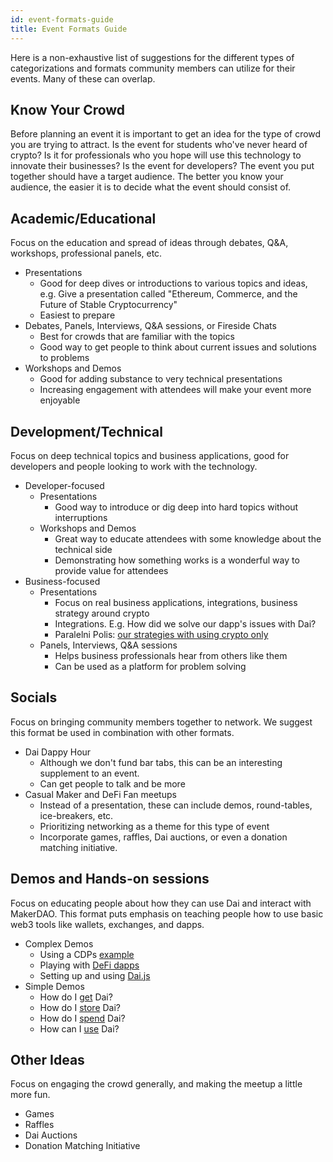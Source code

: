```yaml
---
id: event-formats-guide
title: Event Formats Guide
---
```


Here is a non-exhaustive list of suggestions for the different types of categorizations and formats community members can utilize for their events. Many of these can overlap.

## Know Your Crowd

Before planning an event it is important to get an idea for the type of crowd you are trying to attract. Is the event for students who've never heard of crypto? Is it for professionals who you hope will use this technology to innovate their businesses? Is the event for developers? The event you put together should have a target audience. The better you know your audience, the easier it is to decide what the event should consist of.

## Academic/Educational

Focus on the education and spread of ideas through debates, Q&A, workshops, professional panels, etc.

- Presentations
  - Good for deep dives or introductions to various topics and ideas, e.g. Give a presentation called "Ethereum, Commerce, and the Future of Stable Cryptocurrency"
  - Easiest to prepare
- Debates, Panels, Interviews, Q&A sessions, or Fireside Chats
  - Best for crowds that are familiar with the topics
  - Good way to get people to think about current issues and solutions to problems
- Workshops and Demos
  - Good for adding substance to very technical presentations
  - Increasing engagement with attendees will make your event more enjoyable

## Development/Technical

Focus on deep technical topics and business applications, good for developers and people looking to work with the technology.

- Developer-focused
  - Presentations
    - Good way to introduce or dig deep into hard topics without interruptions
  - Workshops and Demos
    - Great way to educate attendees with some knowledge about the technical side
    - Demonstrating how something works is a wonderful way to provide value for attendees
- Business-focused
  - Presentations
    - Focus on real business applications, integrations, business strategy around crypto
    - Integrations. E.g. How did we solve our dapp's issues with Dai?
    - Paralelni Polis: [our strategies with using crypto only](https://paralelnapolis.sk/paralelna-polis-from-chicago-bitcoin-and-blockchain-meetup/)
  - Panels, Interviews, Q&A sessions
    - Helps business professionals hear from others like them
    - Can be used as a platform for problem solving

## Socials

Focus on bringing community members together to network. We suggest this format be used in combination with other formats.

- Dai Dappy Hour
  - Although we don't fund bar tabs, this can be an interesting supplement to an event.
  - Can get people to talk and be more
- Casual Maker and DeFi Fan meetups
  - Instead of a presentation, these can include demos, round-tables, ice-breakers, etc.
  - Prioritizing networking as a theme for this type of event
  - Incorporate games, raffles, Dai auctions, or even a donation matching initiative.

## Demos and Hands-on sessions

Focus on educating people about how they can use Dai and interact with MakerDAO. This format puts emphasis on teaching people how to use basic web3 tools like wallets, exchanges, and dapps.

- Complex Demos
  - Using a CDPs [example](https://medium.com/@deepitag/opening-a-cdp-with-the-new-makerdao-portal-c2f009b0f5fd)
  - Playing with [DeFi dapps](https://github.com/makerdao/awesome-makerdao/blob/master/README.md#playing-with-dai)
  - Setting up and using [Dai.js](https://makerdao.com/documentation/)
- Simple Demos
  - How do I [get](https://github.com/makerdao/awesome-makerdao/blob/master/README.md#trade-your-dai) Dai?
  - How do I [store](https://github.com/makerdao/awesome-makerdao/blob/master/README.md#hold-your-dai) Dai?
  - How do I [spend](https://github.com/makerdao/awesome-makerdao/blob/master/README.md#spend-your-dai) Dai?
  - How can I [use](https://github.com/makerdao/awesome-makerdao/blob/master/README.md#use-your-dai) Dai?

## Other Ideas

Focus on engaging the crowd generally, and making the meetup a little more fun.

- Games
- Raffles
- Dai Auctions
- Donation Matching Initiative
